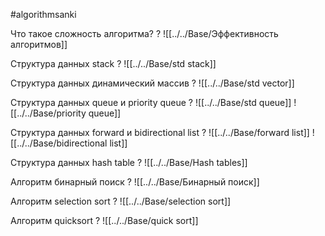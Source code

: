#algorithmsanki

Что такое сложность алгоритма? 
?
![[../../Base/Эффективность алгоритмов]]
<!--SR:!2022-08-18,24,270-->

Структура данных stack
?
![[../../Base/std stack]]
<!--SR:!2022-08-19,25,270-->

Структура данных динамический массив
?
![[../../Base/std vector]]
<!--SR:!2022-07-14,4,270-->

Структура данных queue и priority queue
?
![[../../Base/std queue]]
![[../../Base/priority queue]]
<!--SR:!2022-07-14,4,270-->

Структура данных forward и bidirectional list
?
![[../../Base/forward list]] 
![[../../Base/bidirectional list]]
<!--SR:!2022-08-22,28,270-->

Структура данных hash table
?
![[../../Base/Hash tables]]
<!--SR:!2022-07-14,4,270-->

Алгоритм бинарный поиск
?
![[../../Base/Бинарный поиск]]
<!--SR:!2022-09-20,57,290-->

Алгоритм selection sort
?
![[../../Base/selection sort]]
<!--SR:!2022-07-14,4,270-->

Алгоритм quicksort
?
![[../../Base/quick sort]]
<!--SR:!2022-07-14,4,270-->

